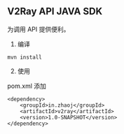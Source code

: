 ## V2Ray API JAVA SDK

为调用 API 提供便利。

1. 编译

```
mvn install
```

2. 使用

pom.xml 添加

```
<dependency>
    <groupId>in.zhaoj</groupId>
    <artifactId>v2ray</artifactId>
    <version>1.0-SNAPSHOT</version>
</dependency>
```

